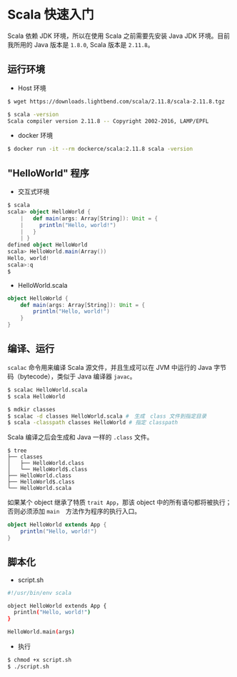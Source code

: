 # Scala 快速入门

Scala 依赖 JDK 环境，所以在使用 Scala 之前需要先安装 Java JDK 环境。目前我所用的 Java 版本是 `1.8.0`, Scala 版本是 `2.11.8`。

## 运行环境

* Host 环境

```bash
$ wget https://downloads.lightbend.com/scala/2.11.8/scala-2.11.8.tgz
```

```bash
$ scala -version
Scala compiler version 2.11.8 -- Copyright 2002-2016, LAMP/EPFL
```

* docker 环境

```bash
$ docker run -it --rm dockerce/scala:2.11.8 scala -version
```

## "HelloWorld" 程序

* 交互式环境

```scala
$ scala
scala> object HelloWorld {
    |   def main(args: Array[String]): Unit = {
    |     println("Hello, world!")
    |   }
    | }
defined object HelloWorld
scala> HelloWorld.main(Array())
Hello, world!
scala>:q
$
```

* HelloWorld.scala

```scala
object HelloWorld {
	def main(args: Array[String]): Unit = {
		println("Hello, world!")
	}
}
```

## 编译、运行

`scalac` 命令用来编译 Scala 源文件，并且生成可以在 JVM 中运行的 Java 字节码（bytecode），类似于 Java 编译器 `javac`。

```bash
$ scalac HelloWorld.scala
$ scala HelloWorld
```

```bash
$ mdkir classes
$ scalac -d classes HelloWorld.scala #　生成　class 文件到指定目录
$ scala -classpath classes HelloWorld # 指定 classpath
```

Scala 编译之后会生成和 Java 一样的 `.class` 文件。

```
$ tree
├── classes
│   ├── HelloWorld.class
│   └── HelloWorld$.class
├── HelloWorld.class
├── HelloWorld$.class
└── HelloWorld.scala
```

如果某个 object 继承了特质 `trait App`，那该 object 中的所有语句都将被执行；否则必须添加 `main`　方法作为程序的执行入口。

```scala
object HelloWorld extends App {
	println("Hello, world!")
}
```

## 脚本化

* script.sh

```bash
#!/usr/bin/env scala

object HelloWorld extends App {
  println("Hello, world!")
}

HelloWorld.main(args)
```

* 执行

```bash
$ chmod +x script.sh
$ ./script.sh
```